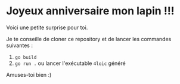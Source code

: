 # Joyeux anniversaire mon lapin !!!

Voici une petite surprise pour toi.

Je te conseille de cloner ce repository et de lancer les commandes suivantes :

1. `go build`
2. `go run .` ou lancer l'exécutable `4loic` généré

Amuses-toi bien :)
